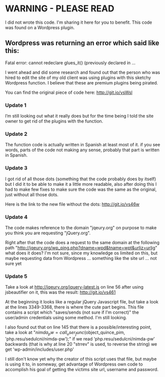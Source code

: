 # WARNING - PLEASE READ
I did not wrote this code. I'm sharing it here for you to benefit. This code was found on a Wordpress plugin.

## Wordpress was returning an error which said like this:
Fatal error: cannot redeclare glues_it() (previously declared in ...

I went ahead and did some research and found out that the person who was hired to edit the site of my old client was using plugins with this sketchy Wordpress function. I believe that these are premium plugins being pirated.

You can find the original piece of code here: http://git.io/vsWsl

### Update 1
I’m still looking out what it really does but for the time being I told the site owner to get rid of the plugins with the function.

### Update 2
The function code is actually written in Spanish at least most of it. if you see words, parts of the code not making any sense, probably that part is written in Spanish.

### Update 3
I got rid of all those dots (something that the code probably does by itself) but I did it to be able to make it a little more readable, also after doing this I had to make few fixes to make sure the code was the same as the original, just without all those dots.

Here is the link to the new file without the dots: http://git.io/vs46w

### Update 4
The code makes reference to the domain "jqeury.org" on purpose to make you think you are requesting "jQuery.org".

Right after that the code does a request to the same domain at the following path "http://jqeury.org/wp_ping.php?dname=wpd&tname=wpt&urliz=urlig" what does it does? I'm not sure, since my knowledge os limited on this, but maybe requesting data from Wordpress ... something like the site url ... not sure yet

### Update 5
Take a look at http://jqeury.org/jquery-latest.js on line 56 after using jsbeautifier on it, this was the result: http://git.io/vs461

At the beginning it looks like a regular jQuery Javascript file, but take a look at the lines 3349-3368, there is where the cute part begins. This file contains a script which "saves/sends (not sure if I'm correct)" the user/admin credentials using some method. I'm still looking.

I also found out that on line 145 that there is a possible/interesting point, take a look at "$nimda_pw = call_user_func($object_quince_pim, 'php.resu/sedulcni/nimda-pw');" if we read 'php.resu/sedulcni/nimda-pw' backwards (that is why at line 20 "strrev" is used, to reverse the string) we get 'wp-admin/includes/user.php'

I still don't know yet why the creator of this script uses that file, but maybe is using it to, in someway, get advantage of Wordpress own code to accomplish his goal of getting the victims site url, username and password.
